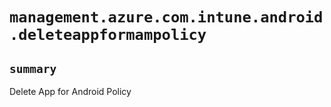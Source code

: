 # `management.azure.com.intune.android.deleteappformampolicy`

## `summary`
Delete App for Android Policy


